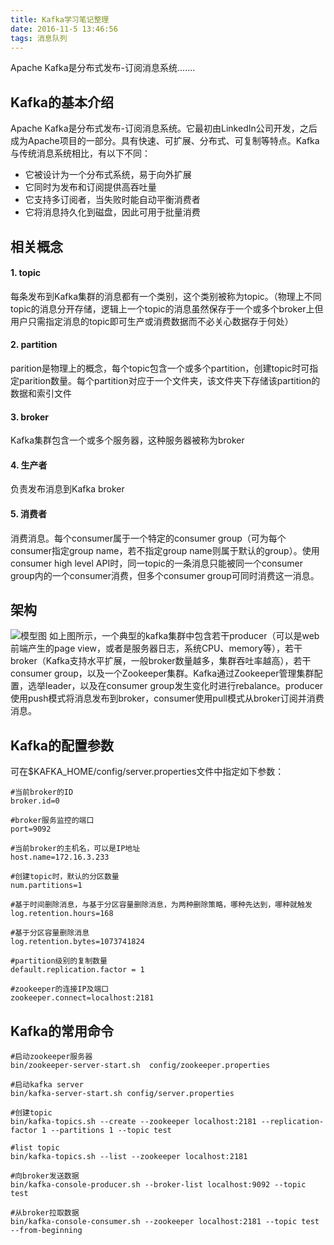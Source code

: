 ```yaml
---
title: Kafka学习笔记整理
date: 2016-11-5 13:46:56
tags: 消息队列
---
```

Apache Kafka是分布式发布-订阅消息系统.......
<!--more-->
## Kafka的基本介绍
Apache Kafka是分布式发布-订阅消息系统。它最初由LinkedIn公司开发，之后成为Apache项目的一部分。具有快速、可扩展、分布式、可复制等特点。Kafka与传统消息系统相比，有以下不同：
- 它被设计为一个分布式系统，易于向外扩展
- 它同时为发布和订阅提供高吞吐量
- 它支持多订阅者，当失败时能自动平衡消费者
- 它将消息持久化到磁盘，因此可用于批量消费

## 相关概念
#### 1. topic
每条发布到Kafka集群的消息都有一个类别，这个类别被称为topic。（物理上不同topic的消息分开存储，逻辑上一个topic的消息虽然保存于一个或多个broker上但用户只需指定消息的topic即可生产或消费数据而不必关心数据存于何处）

#### 2. partition
parition是物理上的概念，每个topic包含一个或多个partition，创建topic时可指定parition数量。每个partition对应于一个文件夹，该文件夹下存储该partition的数据和索引文件

#### 3. broker
Kafka集群包含一个或多个服务器，这种服务器被称为broker

#### 4. 生产者
负责发布消息到Kafka broker

#### 5. 消费者
消费消息。每个consumer属于一个特定的consumer group（可为每个consumer指定group name，若不指定group name则属于默认的group）。使用consumer high level API时，同一topic的一条消息只能被同一个consumer group内的一个consumer消费，但多个consumer group可同时消费这一消息。

## 架构
![模型图](https://kafka.apache.org/images/kafka-apis.png)
如上图所示，一个典型的kafka集群中包含若干producer（可以是web前端产生的page view，或者是服务器日志，系统CPU、memory等），若干broker（Kafka支持水平扩展，一般broker数量越多，集群吞吐率越高），若干consumer group，以及一个Zookeeper集群。Kafka通过Zookeeper管理集群配置，选举leader，以及在consumer group发生变化时进行rebalance。producer使用push模式将消息发布到broker，consumer使用pull模式从broker订阅并消费消息。

##  Kafka的配置参数
可在$KAFKA_HOME/config/server.properties文件中指定如下参数：
```
#当前broker的ID
broker.id=0

#broker服务监控的端口
port=9092

#当前broker的主机名，可以是IP地址
host.name=172.16.3.233

#创建topic时，默认的分区数量
num.partitions=1

#基于时间删除消息，与基于分区容量删除消息，为两种删除策略，哪种先达到，哪种就触发
log.retention.hours=168

#基于分区容量删除消息
log.retention.bytes=1073741824

#partition级别的复制数量
default.replication.factor = 1

#zookeeper的连接IP及端口
zookeeper.connect=localhost:2181
```

## Kafka的常用命令
```
#启动zookeeper服务器
bin/zookeeper-server-start.sh  config/zookeeper.properties

#启动kafka server
bin/kafka-server-start.sh config/server.properties

#创建topic
bin/kafka-topics.sh --create --zookeeper localhost:2181 --replication-factor 1 --partitions 1 --topic test

#list topic
bin/kafka-topics.sh --list --zookeeper localhost:2181

#向broker发送数据
bin/kafka-console-producer.sh --broker-list localhost:9092 --topic test

#从broker拉取数据
bin/kafka-console-consumer.sh --zookeeper localhost:2181 --topic test --from-beginning
```
